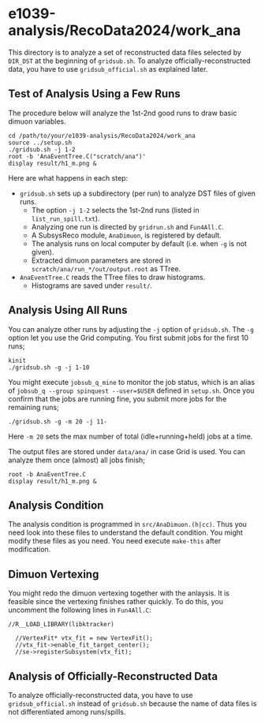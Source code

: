 # e1039-analysis/RecoData2024/work_ana

This directory is to analyze a set of reconstructed data files selected by `DIR_DST` at the beginning of `gridsub.sh`.
To analyze officially-reconstructed data, you have to use `gridsub_official.sh` as explained later.


## Test of Analysis Using a Few Runs

The procedure below will analyze the 1st-2nd good runs to draw basic dimuon variables.

```
cd /path/to/your/e1039-analysis/RecoData2024/work_ana
source ../setup.sh
./gridsub.sh -j 1-2
root -b 'AnaEventTree.C("scratch/ana")'
display result/h1_m.png &
```

Here are what happens in each step:
- `gridsub.sh` sets up a subdirectory (per run) to analyze DST files of given runs.
    - The option `-j 1-2` selects the 1st-2nd runs (listed in `list_run_spill.txt`).
    - Analyzing one run is directed by `gridrun.sh` and `Fun4All.C`.
    - A SubsysReco module, `AnaDimuon`, is registered by default.
    - The analysis runs on local computer by default (i.e. when `-g` is not given).
    - Extracted dimuon parameters are stored in `scratch/ana/run_*/out/output.root` as TTree.
- `AnaEventTree.C` reads the TTree files to draw histograms.
    - Histograms are saved under `result/`.


## Analysis Using All Runs

You can analyze other runs by adjusting the `-j` option of `gridsub.sh`.
The `-g` option let you use the Grid computing.
You first submit jobs for the first 10 runs;
```
kinit
./gridsub.sh -g -j 1-10
```

You might execute `jobsub_q_mine` to monitor the job status, which is an alias of `jobsub_q --group spinquest --user=$USER` defined in `setup.sh`.
Once you confirm that the jobs are running fine, you submit more jobs for the remaining runs;
```
./gridsub.sh -g -m 20 -j 11-
```
Here `-m 20` sets the max number of total (idle+running+held) jobs at a time.

The output files are stored under `data/ana/` in case Grid is used.
You can analyze them once (almost) all jobs finish;
```
root -b AnaEventTree.C
display result/h1_m.png &
```


## Analysis Condition

The analysis condition is programmed in `src/AnaDimuon.(h|cc)`.
Thus you need look into these files to understand the default condition.
You might modify these files as you need.
You need execute `make-this` after modification.


## Dimuon Vertexing

You might redo the dimuon vertexing together with the anlaysis.
It is feasible since the vertexing finishes rather quickly.
To do this, you uncomment the following lines in `Fun4All.C`:
```
//R__LOAD_LIBRARY(libktracker)

  //VertexFit* vtx_fit = new VertexFit();
  //vtx_fit->enable_fit_target_center();
  //se->registerSubsystem(vtx_fit);
```

## Analysis of Officially-Reconstructed Data

To analyze officially-reconstructed data, you have to use `gridsub_official.sh` instead of `gridsub.sh` because the name of data files is not differentiated among runs/spills.
